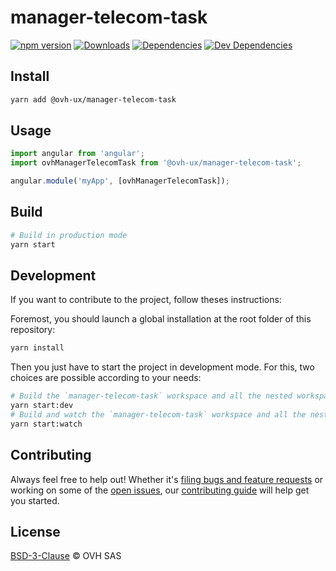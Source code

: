 # manager-telecom-task

[![npm version](https://badgen.net/npm/v/@ovh-ux/manager-telecom-task)](https://www.npmjs.com/package/@ovh-ux/manager-telecom-task) [![Downloads](https://badgen.net/npm/dt/@ovh-ux/manager-telecom-task)](https://npmjs.com/package/@ovh-ux/manager-telecom-task) [![Dependencies](https://badgen.net/david/dep/ovh-ux/manager/packages/manager/modules/telecom-task)](https://npmjs.com/package/@ovh-ux/manager-telecom-task?activeTab=dependencies) [![Dev Dependencies](https://badgen.net/david/dev/ovh-ux/manager/packages/manager/modules/telecom-task)](https://npmjs.com/package/@ovh-ux/manager-telecom-task?activeTab=dependencies)

## Install

```sh
yarn add @ovh-ux/manager-telecom-task
```

## Usage

```js
import angular from 'angular';
import ovhManagerTelecomTask from '@ovh-ux/manager-telecom-task';

angular.module('myApp', [ovhManagerTelecomTask]);
```

## Build

```sh
# Build in production mode
yarn start
```

## Development

If you want to contribute to the project, follow theses instructions:

Foremost, you should launch a global installation at the root folder of this repository:

```sh
yarn install
```

Then you just have to start the project in development mode. For this, two choices are possible according to your needs:

```sh
# Build the `manager-telecom-task` workspace and all the nested workspaces in development mode and watch only `manager-telecom-task` workspace
yarn start:dev
# Build and watch the `manager-telecom-task` workspace and all the nested workspaces in development mode
yarn start:watch
```

## Contributing

Always feel free to help out! Whether it's [filing bugs and feature requests](https://github.com/ovh/manager/issues/new) or working on some of the [open issues](https://github.com/ovh/manager/issues), our [contributing guide](https://github.com/ovh/manager/blob/master/CONTRIBUTING.md) will help get you started.

## License

[BSD-3-Clause](LICENSE) © OVH SAS

